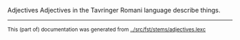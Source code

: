 Adjectives
Adjectives in the Tavringer Romani language describe things.


* * *
<small>This (part of) documentation was generated from [../src/fst/stems/adjectives.lexc](http://github.com/giellalt/lang-rmu/blob/main/../src/fst/stems/adjectives.lexc)</small>